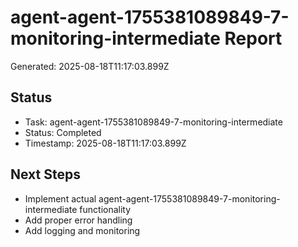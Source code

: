 # agent-agent-1755381089849-7-monitoring-intermediate Report

Generated: 2025-08-18T11:17:03.899Z

## Status
- Task: agent-agent-1755381089849-7-monitoring-intermediate
- Status: Completed
- Timestamp: 2025-08-18T11:17:03.899Z

## Next Steps
- Implement actual agent-agent-1755381089849-7-monitoring-intermediate functionality
- Add proper error handling
- Add logging and monitoring
